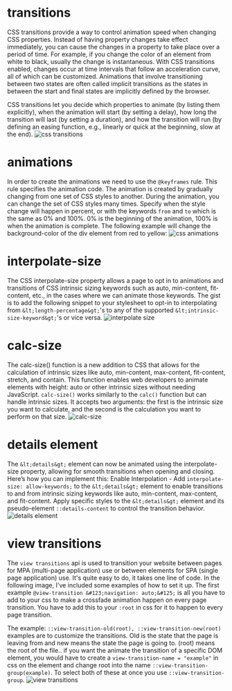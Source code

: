 <!-- transitions -->

# transitions

CSS transitions provide a way to control animation speed when changing CSS properties. Instead of having property changes take effect immediately, you can cause the changes in a property to take place over a period of time. For example, if you change the color of an element from white to black, usually the change is instantaneous. With CSS transitions enabled, changes occur at time intervals that follow an acceleration curve, all of which can be customized. Animations that involve transitioning between two states are often called implicit transitions as the states in between the start and final states are implicitly defined by the browser.

CSS transitions let you decide which properties to animate (by listing them explicitly), when the animation will start (by setting a delay), how long the transition will last (by setting a duration), and how the transition will run (by defining an easing function, e.g., linearly or quick at the beginning, slow at the end).
![css transitions](/code/transitions.webp)

<!-- animations -->

# animations

In order to create the animations we need to use the `@keyframes` rule. This rule specifies the animation code. The animation is created by gradually changing from one set of CSS styles to another. During the animation, you can change the set of CSS styles many times. Specify when the style change will happen in percent, or with the keywords `from` and `to` which is the same as 0% and 100%. 0% is the beginning of the animation, 100% is when the animation is complete. The following example will change the background-color of the div element from red to yellow:
![css animations](/code/animations.webp)

<!-- interpolate size -->

# interpolate-size

The CSS interpolate-size property allows a page to opt in to animations and transitions of CSS intrinsic sizing keywords such as auto, min-content, fit-content, etc., in the cases where we can animate those keywords. The gist is to add the following snippet to your stylesheet to opt-in to interpolating from `&lt;length-percentage&gt;`'s to any of the supported `&lt;intrinsic-size-keyword&gt;`'s or vice versa.
![interpolate size](/code/interpolate.webp)

<!-- calc size -->

# calc-size

The calc-size() function is a new addition to CSS that allows for the calculation of intrinsic sizes like auto, min-content, max-content, fit-content, stretch, and contain. This function enables web developers to animate elements with height: auto or other intrinsic sizes without needing JavaScript. `calc-size()` works similarly to the `calc()` function but can handle intrinsic sizes. It accepts two arguments: the first is the intrinsic size you want to calculate, and the second is the calculation you want to perform on that size.
![calc-size](/code/calc.webp)

<!-- details element -->

# details element

The `&lt;details&gt;` element can now be animated using the interpolate-size property, allowing for smooth transitions when opening and closing. Here’s how you can implement this: Enable Interpolation - Add `interpolate-size: allow-keywords;` to the `&lt;details&gt;` element to enable transitions to and from intrinsic sizing keywords like auto, min-content, max-content, and fit-content.
Apply specific styles to the `&lt;details&gt;` element and its pseudo-element `::details-content` to control the transition behavior.
![details element](/code/details.webp)

<!-- view transitions -->

# view transitions

The `view transitions` api is used to transition your website between pages for MPA (multi-page application) use or between elements for SPA (single page application) use. It's quite easy to do, it takes one line of code. In the following image, I've included some examples of how to set it up. The first example `@view-transition &#123;navigation: auto;&#125;` is all you have to add to your css to make a crossfade animation happen on every page transition. You have to add this to your `:root` in css for it to happen to every page transition.

The example: `::view-transition-old(root), ::view-transition-new(root)` examples are to customize the transitions. Old is the state that the page is leaving from and new means the state the page is going to. (root) means the root of the file.. if you want the animate the transition of a specific DOM element, you would have to create a `view-transition-name = "example"` in css on the element and change root into the name `::view-transition-group(example)`. To select both of these at once you use `::view-transition-group`.
![view transitions](/code/view-transitions.webp)
